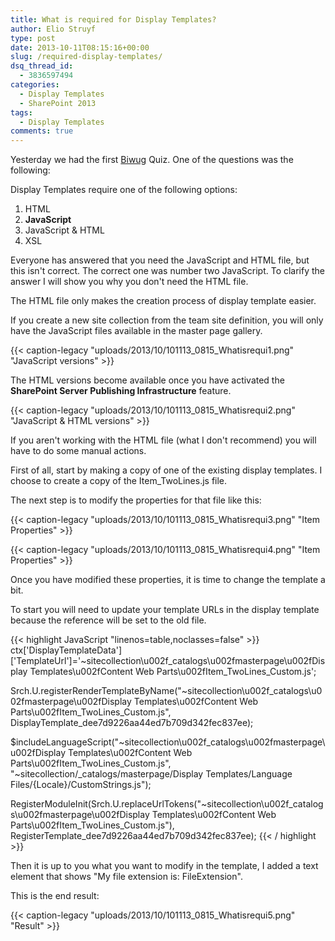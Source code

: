 ```yaml
---
title: What is required for Display Templates?
author: Elio Struyf
type: post
date: 2013-10-11T08:15:16+00:00
slug: /required-display-templates/
dsq_thread_id:
  - 3836597494
categories:
  - Display Templates
  - SharePoint 2013
tags:
  - Display Templates
comments: true
---
```


Yesterday we had the first [Biwug](http://www.biwug.be/) Quiz. One of the questions was the following:

Display Templates require one of the following options:

1.  HTML
2.  **JavaScript**
3.  JavaScript & HTML
4.  XSL

Everyone has answered that you need the JavaScript and HTML file, but this isn't correct. The correct one was number two JavaScript. To clarify the answer I will show you why you don't need the HTML file.

The HTML file only makes the creation process of display template easier.

If you create a new site collection from the team site definition, you will only have the JavaScript files available in the master page gallery.

{{< caption-legacy "uploads/2013/10/101113_0815_Whatisrequi1.png" "JavaScript versions" >}}

The HTML versions become available once you have activated the **SharePoint Server Publishing Infrastructure** feature.

{{< caption-legacy "uploads/2013/10/101113_0815_Whatisrequi2.png" "JavaScript & HTML versions" >}}

If you aren't working with the HTML file (what I don't recommend) you will have to do some manual actions.

First of all, start by making a copy of one of the existing display templates. I choose to create a copy of the Item_TwoLines.js file.

The next step is to modify the properties for that file like this:

{{< caption-legacy "uploads/2013/10/101113_0815_Whatisrequi3.png" "Item Properties" >}}

{{< caption-legacy "uploads/2013/10/101113_0815_Whatisrequi4.png" "Item Properties" >}}

Once you have modified these properties, it is time to change the template a bit.

To start you will need to update your template URLs in the display template because the reference will be set to the old file.

{{< highlight JavaScript "linenos=table,noclasses=false" >}}
ctx['DisplayTemplateData']['TemplateUrl']='~sitecollection\u002f_catalogs\u002fmasterpage\u002fDisplay Templates\u002fContent Web Parts\u002fItem_TwoLines_Custom.js';

Srch.U.registerRenderTemplateByName("~sitecollection\u002f_catalogs\u002fmasterpage\u002fDisplay Templates\u002fContent Web Parts\u002fItem_TwoLines_Custom.js", DisplayTemplate_dee7d9226aa44ed7b709d342fec837ee);

$includeLanguageScript("~sitecollection\u002f_catalogs\u002fmasterpage\u002fDisplay Templates\u002fContent Web Parts\u002fItem_TwoLines_Custom.js", "~sitecollection/_catalogs/masterpage/Display Templates/Language Files/{Locale}/CustomStrings.js");

RegisterModuleInit(Srch.U.replaceUrlTokens("~sitecollection\u002f_catalogs\u002fmasterpage\u002fDisplay Templates\u002fContent Web Parts\u002fItem_TwoLines_Custom.js"), RegisterTemplate_dee7d9226aa44ed7b709d342fec837ee);
{{< / highlight >}}

Then it is up to you what you want to modify in the template, I added a text element that shows "My file extension is: FileExtension".

This is the end result:

{{< caption-legacy "uploads/2013/10/101113_0815_Whatisrequi5.png" "Result" >}}
